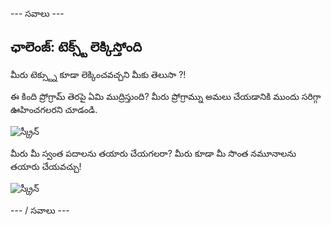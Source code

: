 \--- సవాలు \---

## ఛాలెంజ్: టెక్స్ట్ లెక్కిస్తోంది

మీరు టెక్స్ట్ను కూడా లెక్కించవచ్చని మీకు తెలుసా ?!

ఈ కింది ప్రోగ్రామ్ తెరపై ఏమి ముద్రిస్తుంది? మీరు ప్రోగ్రామ్ను అమలు చేయడానికి ముందు సరిగ్గా ఊహించగలరని చూడండి.

![స్క్రీన్](images/me-text-calc.png)

మీరు మీ స్వంత పదాలను తయారు చేయగలరా? మీరు కూడా మీ సొంత నమూనాలను తయారు చేయవచ్చు!

![స్క్రీన్](images/me-patterns.png)

\--- / సవాలు \---